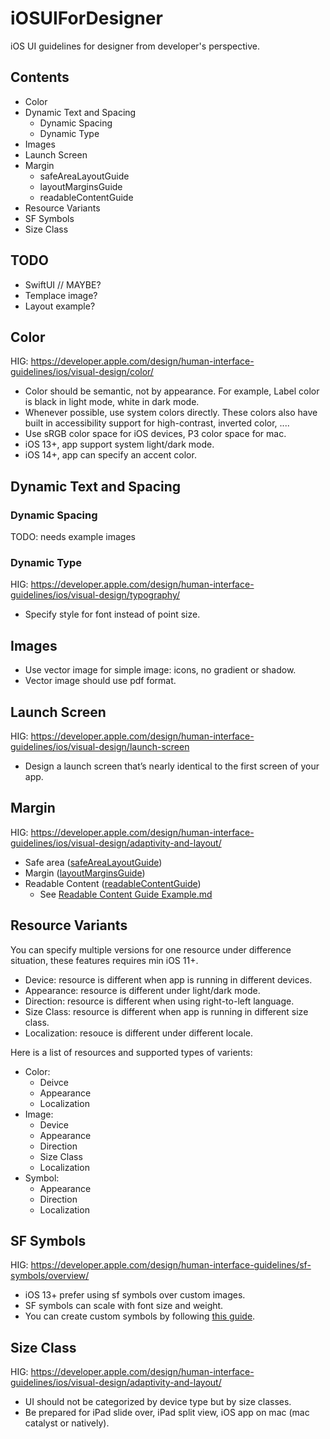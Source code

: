 # iOSUIForDesigner

iOS UI guidelines for designer from developer's perspective.

## Contents

- Color
- Dynamic Text and Spacing
  - Dynamic Spacing
  - Dynamic Type
- Images
- Launch Screen
- Margin
  - safeAreaLayoutGuide
  - layoutMarginsGuide
  - readableContentGuide
- Resource Variants
- SF Symbols
- Size Class

## TODO
  - SwiftUI // MAYBE?
  - Templace image?
  - Layout example?

## Color

HIG: https://developer.apple.com/design/human-interface-guidelines/ios/visual-design/color/

- Color should be semantic, not by appearance. For example, Label color is black in light mode, white in dark mode.
- Whenever possible, use system colors directly. These colors also have built in accessibility support for high-contrast, inverted color, ....
- Use sRGB color space for iOS devices, P3 color space for mac.
- iOS 13+, app support system light/dark mode.
- iOS 14+, app can specify an accent color.

## Dynamic Text and Spacing

### Dynamic Spacing

TODO: needs example images

### Dynamic Type

HIG: https://developer.apple.com/design/human-interface-guidelines/ios/visual-design/typography/

- Specify style for font instead of point size.

## Images

- Use vector image for simple image: icons, no gradient or shadow.
- Vector image should use pdf format.

## Launch Screen

HIG: https://developer.apple.com/design/human-interface-guidelines/ios/visual-design/launch-screen

- Design a launch screen that’s nearly identical to the first screen of your app.

## Margin

HIG: https://developer.apple.com/design/human-interface-guidelines/ios/visual-design/adaptivity-and-layout/

- Safe area ([safeAreaLayoutGuide](https://developer.apple.com/documentation/uikit/uiview/2891102-safearealayoutguide))
- Margin ([layoutMarginsGuide](https://developer.apple.com/documentation/uikit/uiview/1622651-layoutmarginsguide))
- Readable Content ([readableContentGuide](https://developer.apple.com/documentation/uikit/uiview/1622644-readablecontentguide))
	- See [Readable Content Guide Example.md](Examples/Reabable%20Content%20Guide%20Example.md)

## Resource Variants

You can specify multiple versions for one resource under difference situation, these features requires min iOS 11+.

- Device: resource is different when app is running in different devices.
- Appearance: resource is different under light/dark mode.
- Direction: resource is different when using right-to-left language.
- Size Class: resource is different when app is running in different size class.
- Localization: resouce is different under different locale.

Here is a list of resources and supported types of varients:

- Color:
  - Deivce
  - Appearance
  - Localization
- Image:
  - Device
  - Appearance
  - Direction
  - Size Class
  - Localization
- Symbol:
  - Appearance
  - Direction
  - Localization

## SF Symbols

HIG: https://developer.apple.com/design/human-interface-guidelines/sf-symbols/overview/

- iOS 13+ prefer using sf symbols over custom images.
- SF symbols can scale with font size and weight.
- You can create custom symbols by following [this guide](https://developer.apple.com/documentation/uikit/uiimage/creating_custom_symbol_images_for_your_app).

## Size Class

HIG: https://developer.apple.com/design/human-interface-guidelines/ios/visual-design/adaptivity-and-layout/

- UI should not be categorized by device type but by size classes.
- Be prepared for iPad slide over, iPad split view, iOS app on mac (mac catalyst or natively).
